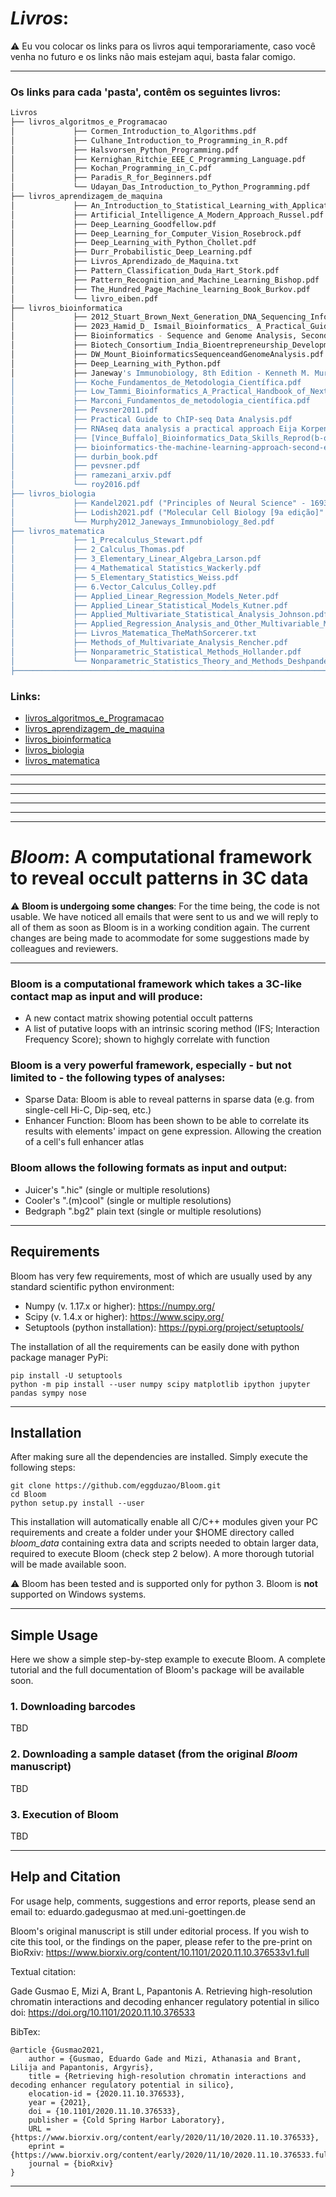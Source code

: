 # **_Livros_:**

:warning: Eu vou colocar os links para os livros aqui temporariamente, caso você venha no futuro e os links não mais estejam aqui, basta falar comigo.

---

### Os links para cada 'pasta', contêm os seguintes livros: 

```bash
Livros
├── livros_algoritmos_e_Programacao
│             ├── Cormen_Introduction_to_Algorithms.pdf
│             ├── Culhane_Introduction_to_Programming_in_R.pdf
│             ├── Halsvorsen_Python_Programming.pdf
│             ├── Kernighan_Ritchie_EEE_C_Programming_Language.pdf
│             ├── Kochan_Programming_in_C.pdf
│             ├── Paradis_R_for_Beginners.pdf
│             └── Udayan_Das_Introduction_to_Python_Programming.pdf
├── livros_aprendizagem_de_maquina
│             ├── An_Introduction_to_Statistical_Learning_with_Applications_in_Python_James.pdf
│             ├── Artificial_Intelligence_A_Modern_Approach_Russel.pdf
│             ├── Deep_Learning_Goodfellow.pdf
│             ├── Deep_Learning_for_Computer_Vision_Rosebrock.pdf
│             ├── Deep_Learning_with_Python_Chollet.pdf
│             ├── Durr_Probabilistic_Deep_Learning.pdf
│             ├── Livros_Aprendizado_de_Maquina.txt
│             ├── Pattern_Classification_Duda_Hart_Stork.pdf
│             ├── Pattern_Recognition_and_Machine_Learning_Bishop.pdf
│             ├── The_Hundred_Page_Machine_learning_Book_Burkov.pdf
│             └── livro_eiben.pdf
├── livros_bioinformatica
│             ├── 2012_Stuart_Brown_Next_Generation_DNA_Sequencing_Informatics.pdf
│             ├── 2023_Hamid_D_ Ismail_Bioinformatics_ A_Practical_Guide to_Next_Generation.pdf
│             ├── Bioinformatics - Sequence and Genome Analysis, Second Edition by David Mount.pdf
│             ├── Biotech_Consortium_India_Bioentrepreneurship_Development.pdf
│             ├── DW_Mount_BioinformaticsSequenceandGenomeAnalysis.pdf
│             ├── Deep_Learning_with_Python.pdf
│             ├── Janeway's Immunobiology, 8th Edition - Kenneth M. Murphy.pdf
│             ├── Koche_Fundamentos_de_Metodologia_Científica.pdf
│             ├── Low_Tammi_Bioinformatics_A_Practical_Handbook_of_Next_Generation_Sequencing_and_Its_Applications.pdf
│             ├── Marconi_Fundamentos_de_metodologia_científica.pdf
│             ├── Pevsner2011.pdf
│             ├── Practical Guide to ChIP-seq Data Analysis.pdf
│             ├── RNAseq data analysis a practical approach Eija Korpenlainen.pdf
│             ├── [Vince_Buffalo]_Bioinformatics_Data_Skills_Reprod(b-ok.org).pdf
│             ├── bioinformatics-the-machine-learning-approach-second-edition-pierre-baldi-soren-brunak-1.pdf
│             ├── durbin_book.pdf
│             ├── pevsner.pdf
│             ├── ramezani_arxiv.pdf
│             └── roy2016.pdf
├── livros_biologia
│             ├── Kandel2021.pdf ("Principles of Neural Science" - 1693 págs.)
│             ├── Lodish2021.pdf ("Molecular Cell Biology [9a edição]" - 4610 págs.)
│             └── Murphy2012_Janeways_Immunobiology_8ed.pdf
├── livros_matematica
│             ├── 1_Precalculus_Stewart.pdf
│             ├── 2_Calculus_Thomas.pdf
│             ├── 3_Elementary_Linear_Algebra_Larson.pdf
│             ├── 4_Mathematical Statistics_Wackerly.pdf
│             ├── 5_Elementary_Statistics_Weiss.pdf
│             ├── 6.Vector_Calculus_Colley.pdf
│             ├── Applied_Linear_Regression_Models_Neter.pdf
│             ├── Applied_Linear_Statistical_Models_Kutner.pdf
│             ├── Applied_Multivariate_Statistical_Analysis_Johnson.pdf
│             ├── Applied_Regression_Analysis_and_Other_Multivariable_Methods_Kleinbaum.pdf
│             ├── Livros_Matematica_TheMathSorcerer.txt
│             ├── Methods_of_Multivariate_Analysis_Rencher.pdf
│             ├── Nonparametric_Statistical_Methods_Hollander.pdf
│             └── Nonparametric_Statistics_Theory_and_Methods_Deshpande.pdf
├────────────────────────────────────────────────────────────────────────────────────────────────────
```

### Links:

* [livros_algoritmos_e_Programacao](https://drive.google.com/file/d/12bCRQSRuNuw_GY1dRo38wQej9ZQvgE7t/view?usp=sharing)
* [livros_aprendizagem_de_maquina](https://drive.google.com/file/d/1kMXcdREf6Inpp3SqjYgelH3freVal1dj/view?usp=sharing)
* [livros_bioinformatica](https://drive.google.com/file/d/13s9iiPfqVLTiSOgTZ97kf6XN4qtnWOg5/view?usp=sharing)
* [livros_biologia](https://drive.google.com/file/d/1BPIcIYIiUULjkM0D5wPaT2-LtpElYJHU/view?usp=sharing)
* [livros_matematica](https://drive.google.com/file/d/1QGzU000ojQ4Co0_eE_j9DpiNoHEhnyMl/view?usp=sharing)


---
---
---
---
---
---

# **_Bloom_: A computational framework to reveal occult patterns in 3C data**

:warning: **Bloom is undergoing some changes**: For the time being, the code is not usable. We have noticed all emails that were sent to us and we will reply to all of them as soon as Bloom is in a working condition again. The current changes are being made to acommodate for some suggestions made by colleagues and reviewers.

---

### Bloom is a computational framework which takes a 3C-like contact map as input and will produce:
* A new contact matrix showing potential occult patterns
* A list of putative loops with an intrinsic scoring method (IFS; Interaction Frequency Score); shown to highgly correlate with function

### Bloom is a very powerful framework, especially - but not limited to - the following types of analyses:
* Sparse Data: Bloom is able to reveal patterns in sparse data (e.g. from single-cell Hi-C, Dip-seq, etc.)
* Enhancer Function: Bloom has been shown to be able to correlate its results with elements' impact on gene expression. Allowing the creation of a cell's full enhancer atlas

### Bloom allows the following formats as input and output:
* Juicer's ".hic" (single or multiple resolutions)
* Cooler's ".(m)cool" (single or multiple resolutions)
* Bedgraph ".bg2" plain text (single or multiple resolutions)

---

## Requirements

Bloom has very few requirements, most of which are usually used by any standard scientific python environment:
* Numpy (v. 1.17.x or higher): https://numpy.org/
* Scipy (v. 1.4.x or higher): https://www.scipy.org/
* Setuptools (python installation): https://pypi.org/project/setuptools/

The installation of all the requirements can be easily done with python package manager PyPi:

```
pip install -U setuptools
python -m pip install --user numpy scipy matplotlib ipython jupyter pandas sympy nose
```

---

## Installation

After making sure all the dependencies are installed. Simply execute the following steps:

```
git clone https://github.com/eggduzao/Bloom.git
cd Bloom
python setup.py install --user
```

This installation will automatically enable all C/C++ modules given your PC requirements and create a folder under your $HOME directory called _bloom_data_ containing extra data and scripts needed to obtain larger data, required to execute Bloom (check step 2 below). A more thorough tutorial will be made available soon.

:warning: Bloom has been tested and is supported only for python 3. Bloom is **not** supported on Windows systems.

---

## Simple Usage

Here we show a simple step-by-step example to execute Bloom. A complete tutorial and the full documentation of Bloom's package will be available soon.

### 1. Downloading barcodes

TBD

### 2. Downloading a sample dataset (from the original _Bloom_ manuscript)

TBD

### 3. Execution of Bloom

TBD

---

## Help and Citation

For usage help, comments, suggestions and error reports, please send an email to:
eduardo.gadegusmao at med.uni-goettingen.de

Bloom's original manuscript is still under editorial process. If you wish to cite this tool, or the findings on the paper, please refer to the pre-print on BioRxiv: https://www.biorxiv.org/content/10.1101/2020.11.10.376533v1.full

Textual citation:

Gade Gusmao E, Mizi A, Brant L, Papantonis A. Retrieving high-resolution chromatin interactions and decoding enhancer regulatory potential in silico doi: https://doi.org/10.1101/2020.11.10.376533

BibTex:

```
@article {Gusmao2021,
	author = {Gusmao, Eduardo Gade and Mizi, Athanasia and Brant, Lilija and Papantonis, Argyris},
	title = {Retrieving high-resolution chromatin interactions and decoding enhancer regulatory potential in silico},
	elocation-id = {2020.11.10.376533},
	year = {2021},
	doi = {10.1101/2020.11.10.376533},
	publisher = {Cold Spring Harbor Laboratory},
	URL = {https://www.biorxiv.org/content/early/2020/11/10/2020.11.10.376533},
	eprint = {https://www.biorxiv.org/content/early/2020/11/10/2020.11.10.376533.full.pdf},
	journal = {bioRxiv}
}
```

---
